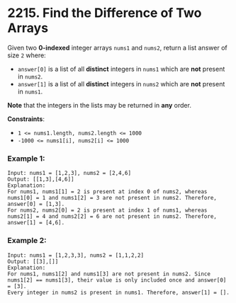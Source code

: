 # 2215. Find the Difference of Two Arrays

Given two **0-indexed** integer arrays `nums1` and `nums2`, return a list answer of size `2` where:

- `answer[0]` is a list of all **distinct** integers in `nums1` which are **not** present in `nums2`.
- `answer[1]` is a list of all **distinct** integers in `nums2` which are **not** present in `nums1`.

**Note** that the integers in the lists may be returned in **any** order.

**Constraints**:
- `1 <= nums1.length, nums2.length <= 1000`
- `-1000 <= nums1[i], nums2[i] <= 1000`

### Example 1:
```
Input: nums1 = [1,2,3], nums2 = [2,4,6]
Output: [[1,3],[4,6]]
Explanation:
For nums1, nums1[1] = 2 is present at index 0 of nums2, whereas nums1[0] = 1 and nums1[2] = 3 are not present in nums2. Therefore, answer[0] = [1,3].
For nums2, nums2[0] = 2 is present at index 1 of nums1, whereas nums2[1] = 4 and nums2[2] = 6 are not present in nums2. Therefore, answer[1] = [4,6].
```

### Example 2:
```
Input: nums1 = [1,2,3,3], nums2 = [1,1,2,2]
Output: [[3],[]]
Explanation:
For nums1, nums1[2] and nums1[3] are not present in nums2. Since nums1[2] == nums1[3], their value is only included once and answer[0] = [3].
Every integer in nums2 is present in nums1. Therefore, answer[1] = [].
```

